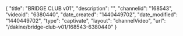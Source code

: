 {
    "title": "BRIDGE CLUB v01",
    "description": "",
    "channelid": "168543",
    "videoid": "6380440",
    "date_created": "1440449702",
    "date_modified": "1440449702",
    "type": "captivate",
    "layout": "channelVideo",
    "url": "\/dakine\/bridge-club-v01\/168543-6380440"
}